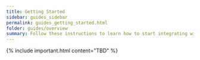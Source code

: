 ```yaml
---
title: Getting Started
sidebar: guides_sidebar
permalink: guides_getting_started.html
folder: guides/overview
summary: Follow these instructions to learn how to start integrating with the Youforce API using the sandbox tenant.
---
```

{% include important.html content="TBD" %}
